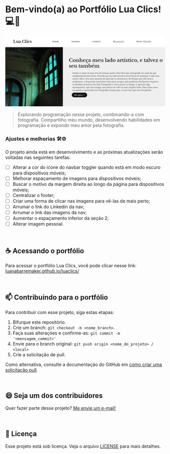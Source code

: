 # Bem-vindo(a) ao Portfólio Lua Clics! 💻📸

<img src="Imagens/Preview.png" alt="Preview Web">

>Explorando programação nesse projeto, combinando-a com fotografia. Compartilho meu mundo, desenvolvendo habilidades em programação e expondo meu amor pela fotografia.

### Ajustes e melhorias 🛠⚙

O projeto ainda está em desenvolvimento e as próximas atualizações serão voltadas nas seguintes tarefas:

- [ ] Alterar a cor do ícone do navbar toggler quando está em modo escuro para dispositivos móveis;
- [ ] Melhorar espaçamento de imagens para dispositivos móveis;
- [ ] Buscar o motivo da margem direita ao longo da página para dispositivos móveis;
- [ ] Centralizar o footer;
- [ ] Criar uma forma de clicar nas imagens para vê-las de mais perto;
- [ ] Arrumar o link do Linkedin da nav;
- [ ] Arrumar o link das imagens da nav;
- [ ] Aumentar o espaçamento inferior da seção 2;
- [ ] Alterar imagem pessoal.
      
<br>

## ☕ Acessando o portfólio

Para acessar o portfólio Lua Clics, você pode clicar nesse link: <a href="luanabarremaker.github.io/luaclics/">luanabarremaker.github.io/luaclics/</a>

<br>

## 📫 Contribuindo para o portfólio

Para contribuir com esse projeto, siga estas etapas:

1. Bifurque este repositório.
2. Crie um branch: `git checkout -b <nome_branch>`.
3. Faça suas alterações e confirme-as: `git commit -m '<mensagem_commit>'`
4. Envie para o branch original: `git push origin <nome_do_projeto> / <local>`
5. Crie a solicitação de pull.

Como alternativa, consulte a documentação do GitHub em [como criar uma solicitação pull](https://help.github.com/en/github/collaborating-with-issues-and-pull-requests/creating-a-pull-request).

<br>

## 😄 Seja um dos contribuidores

Quer fazer parte desse projeto? <a href="https://mail.google.com/mail/?view=cm&to=faculdadeluana24@gmail.com&body=Ol%C3%A1%2C%20estou%20entrando%20em%20contato%20sobre..." target="_blank">Me envie um e-mail!</a>

<br>

## 📝 Licença

Esse projeto está sob licença. Veja o arquivo [LICENSE](LICENSE) para mais detalhes.
